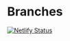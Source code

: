 # Branches

[![Netlify Status](https://api.netlify.com/api/v1/badges/eee5ae77-ff80-46b7-8a37-b38af43fde8e/deploy-status)](https://app.netlify.com/projects/branches/deploys)
